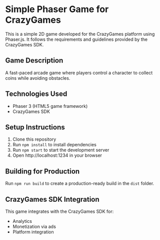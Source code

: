 # Simple Phaser Game for CrazyGames

This is a simple 2D game developed for the CrazyGames platform using Phaser.js. It follows the requirements and guidelines provided by the CrazyGames SDK.

## Game Description
A fast-paced arcade game where players control a character to collect coins while avoiding obstacles.

## Technologies Used
- Phaser 3 (HTML5 game framework)
- CrazyGames SDK

## Setup Instructions
1. Clone this repository
2. Run `npm install` to install dependencies
3. Run `npm start` to start the development server
4. Open http://localhost:1234 in your browser

## Building for Production
Run `npm run build` to create a production-ready build in the `dist` folder.

## CrazyGames SDK Integration
This game integrates with the CrazyGames SDK for:
- Analytics
- Monetization via ads
- Platform integration